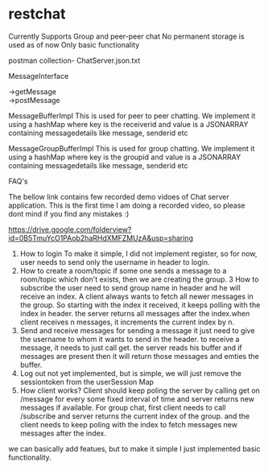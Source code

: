# restchat

Currently Supports Group and peer-peer chat
No permanent storage is used as of now
Only basic functionality

postman collection- ChatServer.json.txt

MessageInterface

->getMessage       
->postMessage

MessageBufferImpl
This is used for peer to peer chatting.
We implement it using a hashMap where key is the receiverid and value is a JSONARRAY containing messagedetails like message, senderid etc

MessageGroupBufferImpl
This is used for group chatting.
We implement it using a hashMap where key is the groupid and value is a JSONARRAY containing messagedetails like message, senderid etc

FAQ's



The bellow link contains few recorded demo vidoes of Chat server application. This is the first time I am doing a recorded video, so please dont mind if you find any mistakes :)

https://drive.google.com/folderview?id=0B5TmuYcO1PAob2haRHdXMFZMUzA&usp=sharing


1. How to login
To make it simple, I did not implement register, so for now, user needs to send only the username in header to login.
2. How to create a room/topic
if some one sends a message to a room/topic which don't exists, then we are creating the group.
3  How to subscribe
the user need to send group name in header and he will receive an index.
A client always wants to fetch all newer messages in the group. So starting with the index it received, it keeps polling with the index in header. the server returns all messages after the index.when client receives n messages, it increments the current index by n.
4. Send and receive messages 
for sending a message it just need to give the username to whom it wants to send in the header.
to receive a message, it needs to just call get. the server reads his buffer and if messages are present then it will return those messages and emties the buffer.
5. Log out
not yet implemented, but is simple, we will just remove the sessiontoken from the userSession Map
6. How client works?
Client should keep poling the server by calling get on /message for every some fixed interval of time and server returns new messages if available.
For group chat, first client needs to call /subscribe and server returns the current index of the group. and the client needs to keep poling 
with the index to fetch messages new messages after the index.

we can basically add featues, but to make it simple I just implemented basic functionality.
